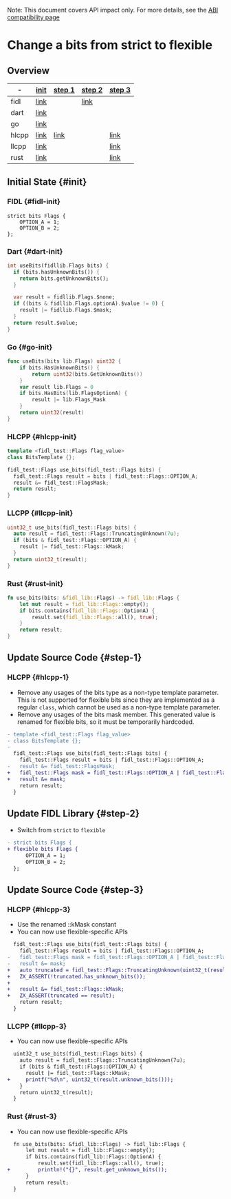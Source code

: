 <!-- WARNING: This file is machine generated by //src/tests/fidl/source_compatibility/gen, do not edit. -->

Note: This document covers API impact only. For more details, see the
[ABI compatibility page](/docs/development/languages/fidl/guides/compatibility/README.md)

# Change a bits from strict to flexible

## Overview

-|[init](#init)|[step 1](#step-1)|[step 2](#step-2)|[step 3](#step-3)
---|---|---|---|---
fidl|[link](#fidl-init)||[link](#fidl-2)|
dart|[link](#dart-init)|||
go|[link](#go-init)|||
hlcpp|[link](#hlcpp-init)|[link](#hlcpp-1)||[link](#hlcpp-3)
llcpp|[link](#llcpp-init)|||[link](#llcpp-3)
rust|[link](#rust-init)|||[link](#rust-3)

## Initial State {#init}

### FIDL {#fidl-init}

```fidl
strict bits Flags {
    OPTION_A = 1;
    OPTION_B = 2;
};
```

### Dart {#dart-init}

```dart
int useBits(fidllib.Flags bits) {
  if (bits.hasUnknownBits()) {
    return bits.getUnknownBits();
  }

  var result = fidllib.Flags.$none;
  if ((bits & fidllib.Flags.optionA).$value != 0) {
    result |= fidllib.Flags.$mask;
  }
  return result.$value;
}
```

### Go {#go-init}

```go
func useBits(bits lib.Flags) uint32 {
	if bits.HasUnknownBits() {
		return uint32(bits.GetUnknownBits())
	}
	var result lib.Flags = 0
	if bits.HasBits(lib.FlagsOptionA) {
		result |= lib.Flags_Mask
	}
	return uint32(result)
}

```

### HLCPP {#hlcpp-init}

```cpp
template <fidl_test::Flags flag_value>
class BitsTemplate {};

fidl_test::Flags use_bits(fidl_test::Flags bits) {
  fidl_test::Flags result = bits | fidl_test::Flags::OPTION_A;
  result &= fidl_test::FlagsMask;
  return result;
}
```

### LLCPP {#llcpp-init}

```cpp
uint32_t use_bits(fidl_test::Flags bits) {
  auto result = fidl_test::Flags::TruncatingUnknown(7u);
  if (bits & fidl_test::Flags::OPTION_A) {
    result |= fidl_test::Flags::kMask;
  }
  return uint32_t(result);
}
```

### Rust {#rust-init}

```rust
fn use_bits(bits: &fidl_lib::Flags) -> fidl_lib::Flags {
    let mut result = fidl_lib::Flags::empty();
    if bits.contains(fidl_lib::Flags::OptionA) {
        result.set(fidl_lib::Flags::all(), true);
    }
    return result;
}
```

## Update Source Code {#step-1}

### HLCPP {#hlcpp-1}

- Remove any usages of the bits type as a non-type template parameter. This is not supported for flexible bits since they are implemented as a regular `class`, which cannot be used as a non-type template parameter.
- Remove any usages of the bits mask member. This generated value is renamed for flexible bits, so it must be temporarily hardcoded.

```diff
- template <fidl_test::Flags flag_value>
- class BitsTemplate {};
- 
  fidl_test::Flags use_bits(fidl_test::Flags bits) {
    fidl_test::Flags result = bits | fidl_test::Flags::OPTION_A;
-   result &= fidl_test::FlagsMask;
+   fidl_test::Flags mask = fidl_test::Flags::OPTION_A | fidl_test::Flags::OPTION_B;
+   result &= mask;
    return result;
  }

```

## Update FIDL Library {#step-2}

- Switch from `strict` to `flexible`

```diff
- strict bits Flags {
+ flexible bits Flags {
      OPTION_A = 1;
      OPTION_B = 2;
  };

```

## Update Source Code {#step-3}

### HLCPP {#hlcpp-3}

- Use the renamed ::kMask constant
- You can now use flexible-specific APIs

```diff
  fidl_test::Flags use_bits(fidl_test::Flags bits) {
    fidl_test::Flags result = bits | fidl_test::Flags::OPTION_A;
-   fidl_test::Flags mask = fidl_test::Flags::OPTION_A | fidl_test::Flags::OPTION_B;
-   result &= mask;
+   auto truncated = fidl_test::Flags::TruncatingUnknown(uint32_t(result));
+   ZX_ASSERT(!truncated.has_unknown_bits());
+ 
+   result &= fidl_test::Flags::kMask;
+   ZX_ASSERT(truncated == result);
    return result;
  }

```

### LLCPP {#llcpp-3}

- You can now use flexible-specific APIs

```diff
  uint32_t use_bits(fidl_test::Flags bits) {
    auto result = fidl_test::Flags::TruncatingUnknown(7u);
    if (bits & fidl_test::Flags::OPTION_A) {
      result |= fidl_test::Flags::kMask;
+     printf("%d\n", uint32_t(result.unknown_bits()));
    }
    return uint32_t(result);
  }

```

### Rust {#rust-3}

- You can now use flexible-specific APIs

```diff
  fn use_bits(bits: &fidl_lib::Flags) -> fidl_lib::Flags {
      let mut result = fidl_lib::Flags::empty();
      if bits.contains(fidl_lib::Flags::OptionA) {
          result.set(fidl_lib::Flags::all(), true);
+         println!("{}", result.get_unknown_bits());
      }
      return result;
  }

```

